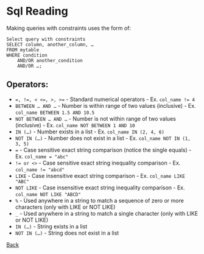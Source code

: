 # Sql Reading

Making queries with constraints uses the form of:

```
Select query with constraints
SELECT column, another_column, …
FROM mytable
WHERE condition
    AND/OR another_condition
    AND/OR …;
```


## Operators:

* `=, !=, < <=, >, >=` - Standard numerical operators - Ex. `col_name != 4`
* `BETWEEN … AND …` - Number is within range of two values (inclusive) - Ex. `col_name BETWEEN 1.5 AND 10.5`
* `NOT BETWEEN … AND …` - Number is not within range of two values (inclusive) - Ex. `col_name NOT BETWEEN 1 AND 10`
* `IN (…)` - Number exists in a list - Ex. `col_name IN (2, 4, 6)`
* `NOT IN (…)` - Number does not exist in a list - Ex. `col_name NOT IN (1, 3, 5)`
* `=` - Case sensitive exact string comparison (notice the single equals) - Ex. `col_name = "abc"`
* `!= or <>` - Case sensitive exact string inequality comparison - Ex. `col_name != "abcd"`
* `LIKE` - Case insensitive exact string comparison - Ex. `col_name LIKE "ABC"`
* `NOT LIKE` - Case insensitive exact string inequality comparison - Ex. `col_name NOT LIKE "ABCD"`
* `%` - Used anywhere in a string to match a sequence of zero or more characters (only with LIKE or NOT LIKE)
* `_` - Used anywhere in a string to match a single character (only with LIKE or NOT LIKE)
* `IN (…)` - String exists in a list
* `NOT IN (…)` - String does not exist in a list


[Back](README.md)